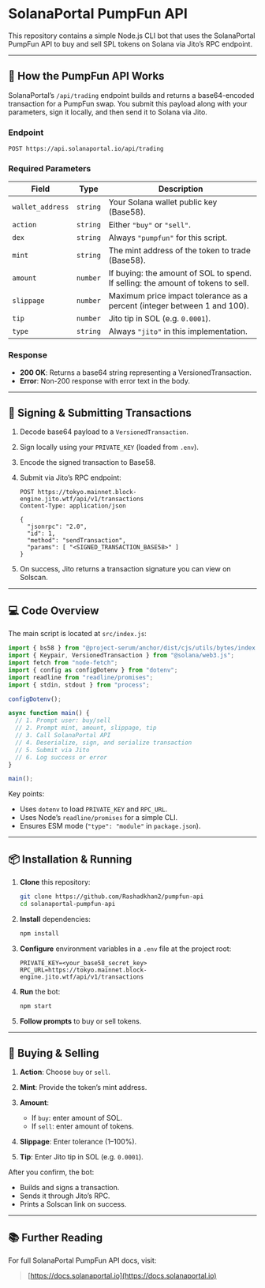 # SolanaPortal PumpFun API

This repository contains a simple Node.js CLI bot that uses the SolanaPortal PumpFun API to buy and sell SPL tokens on Solana via Jito’s RPC endpoint.

---

## 🚀 How the PumpFun API Works

SolanaPortal’s `/api/trading` endpoint builds and returns a base64-encoded transaction for a PumpFun swap. You submit this payload along with your parameters, sign it locally, and then send it to Solana via Jito.

### Endpoint

```
POST https://api.solanaportal.io/api/trading
```

### Required Parameters

| Field            | Type     | Description                                                                      |
| ---------------- | -------- | -------------------------------------------------------------------------------- |
| `wallet_address` | `string` | Your Solana wallet public key (Base58).                                          |
| `action`         | `string` | Either `"buy"` or `"sell"`.                                                      |
| `dex`            | `string` | Always `"pumpfun"` for this script.                                              |
| `mint`           | `string` | The mint address of the token to trade (Base58).                                 |
| `amount`         | `number` | If buying: the amount of SOL to spend. If selling: the amount of tokens to sell. |
| `slippage`       | `number` | Maximum price impact tolerance as a percent (integer between 1 and 100).         |
| `tip`            | `number` | Jito tip in SOL (e.g. `0.0001`).                                                 |
| `type`           | `string` | Always `"jito"` in this implementation.                                          |

### Response

* **200 OK**: Returns a base64 string representing a VersionedTransaction.
* **Error**: Non-200 response with error text in the body.

---

## 📝 Signing & Submitting Transactions

1. Decode base64 payload to a `VersionedTransaction`.

2. Sign locally using your `PRIVATE_KEY` (loaded from `.env`).

3. Encode the signed transaction to Base58.

4. Submit via Jito’s RPC endpoint:

   ```http
   POST https://tokyo.mainnet.block-engine.jito.wtf/api/v1/transactions
   Content-Type: application/json

   {
     "jsonrpc": "2.0",
     "id": 1,
     "method": "sendTransaction",
     "params": [ "<SIGNED_TRANSACTION_BASE58>" ]
   }
   ```

5. On success, Jito returns a transaction signature you can view on Solscan.

---

## 💻 Code Overview

The main script is located at `src/index.js`:

```js
import { bs58 } from "@project-serum/anchor/dist/cjs/utils/bytes/index.js";
import { Keypair, VersionedTransaction } from "@solana/web3.js";
import fetch from "node-fetch";
import { config as configDotenv } from "dotenv";
import readline from "readline/promises";
import { stdin, stdout } from "process";

configDotenv();

async function main() {
  // 1. Prompt user: buy/sell
  // 2. Prompt mint, amount, slippage, tip
  // 3. Call SolanaPortal API
  // 4. Deserialize, sign, and serialize transaction
  // 5. Submit via Jito
  // 6. Log success or error
}

main();
```

Key points:

* Uses `dotenv` to load `PRIVATE_KEY` and `RPC_URL`.
* Uses Node’s `readline/promises` for a simple CLI.
* Ensures ESM mode (`"type": "module"` in `package.json`).

---

## 📦 Installation & Running

1. **Clone** this repository:

   ```bash
   git clone https://github.com/Rashadkhan2/pumpfun-api
   cd solanaportal-pumpfun-api
   ```

2. **Install** dependencies:

   ```bash
   npm install
   ```

3. **Configure** environment variables in a `.env` file at the project root:

   ```dotenv
   PRIVATE_KEY=<your_base58_secret_key>
   RPC_URL=https://tokyo.mainnet.block-engine.jito.wtf/api/v1/transactions
   ```

4. **Run** the bot:

   ```bash
   npm start
   ```

5. **Follow prompts** to buy or sell tokens.

---

## 💸 Buying & Selling

1. **Action**: Choose `buy` or `sell`.
2. **Mint**: Provide the token’s mint address.
3. **Amount**:

   * If `buy`: enter amount of SOL.
   * If `sell`: enter amount of tokens.
4. **Slippage**: Enter tolerance (1–100%).
5. **Tip**: Enter Jito tip in SOL (e.g. `0.0001`).

After you confirm, the bot:

* Builds and signs a transaction.
* Sends it through Jito’s RPC.
* Prints a Solscan link on success.

---

## 📚 Further Reading

For full SolanaPortal PumpFun API docs, visit:

> [https://docs.solanaportal.io](https://docs.solanaportal.io)
